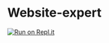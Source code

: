 # Website-expert

[![Run on Repl.it](https://repl.it/badge/github/theXtroyer1221/Website-Expert-Matbutik)](https://repl.it/github/theXtroyer1221/Website-Expert-Matbutik)
